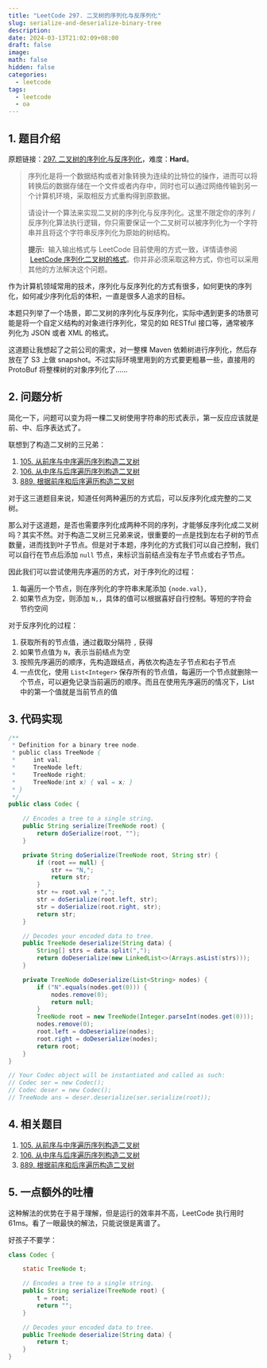 ```yaml
---
title: "LeetCode 297. 二叉树的序列化与反序列化"
slug: serialize-and-deserialize-binary-tree
description:
date: 2024-03-13T21:02:09+08:00
draft: false
image:
math: false
hidden: false
categories:
  - leetcode
tags:
  - leetcode
  - oa
---
```


## 1. 题目介绍

原题链接：[297. 二叉树的序列化与反序列化](https://leetcode.cn/problems/serialize-and-deserialize-binary-tree/)，难度：**Hard**。

> 序列化是将一个数据结构或者对象转换为连续的比特位的操作，进而可以将转换后的数据存储在一个文件或者内存中，同时也可以通过网络传输到另一个计算机环境，采取相反方式重构得到原数据。
>
> 请设计一个算法来实现二叉树的序列化与反序列化。这里不限定你的序列 / 反序列化算法执行逻辑，你只需要保证一个二叉树可以被序列化为一个字符串并且将这个字符串反序列化为原始的树结构。
>
> **提示:**  输入输出格式与 LeetCode 目前使用的方式一致，详情请参阅  [LeetCode 序列化二叉树的格式](https://support.leetcode.cn/hc/kb/article/1567641/)。你并非必须采取这种方式，你也可以采用其他的方法解决这个问题。

作为计算机领域常用的技术，序列化与反序列化的方式有很多，如何更快的序列化，如何减少序列化后的体积，一直是很多人追求的目标。

本题只列举了一个场景，即二叉树的序列化与反序列化，实际中遇到更多的场景可能是将一个自定义结构的对象进行序列化，常见的如 RESTful 接口等，通常被序列化为 JSON 或者 XML 的格式。

这道题让我想起了之前公司的需求，对一整棵 Maven 依赖树进行序列化，然后存放在了 S3 上做 snapshot。不过实际环境里用到的方式要更粗暴一些，直接用的 ProtoBuf 将整棵树的对象序列化了......

## 2. 问题分析

简化一下，问题可以变为将一棵二叉树使用字符串的形式表示，第一反应应该就是前、中、后序表达式了。

联想到了构造二叉树的三兄弟：

1. [105. 从前序与中序遍历序列构造二叉树](https://leetcode.cn/problems/construct-binary-tree-from-preorder-and-inorder-traversal/)
2. [106. 从中序与后序遍历序列构造二叉树](https://leetcode.cn/problems/construct-binary-tree-from-inorder-and-postorder-traversal/)
3. [889. 根据前序和后序遍历构造二叉树](https://leetcode.cn/problems/construct-binary-tree-from-preorder-and-postorder-traversal/)

对于这三道题目来说，知道任何两种遍历的方式后，可以反序列化成完整的二叉树。

那么对于这道题，是否也需要序列化成两种不同的序列，才能够反序列化成二叉树吗？其实不然。对于构造二叉树三兄弟来说，很重要的一点是找到左右子树的节点数量，进而找到叶子节点。但是对于本题，序列化的方式我们可以自己控制，我们可以自行在节点后添加 `null` 节点，来标识当前结点没有左子节点或右子节点。

因此我们可以尝试使用先序遍历的方式，对于序列化的过程：

1. 每遍历一个节点，则在序列化的字符串末尾添加 `{node.val},`
2. 如果节点为空，则添加 `N,`，具体的值可以根据喜好自行控制。等短的字符会节约空间

对于反序列化的过程：

1. 获取所有的节点值，通过截取分隔符 `,` 获得
2. 如果节点值为 `N`，表示当前结点为空
3. 按照先序遍历的顺序，先构造跟结点，再依次构造左子节点和右子节点
4. 一点优化，使用 `List<Integer>` 保存所有的节点值，每遍历一个节点就删除一个节点，可以避免记录当前遍历的顺序。而且在使用先序遍历的情况下，List 中的第一个值就是当前节点的值

## 3. 代码实现

```java file:Solution.java
/**
 * Definition for a binary tree node.
 * public class TreeNode {
 *     int val;
 *     TreeNode left;
 *     TreeNode right;
 *     TreeNode(int x) { val = x; }
 * }
 */
public class Codec {

    // Encodes a tree to a single string.
    public String serialize(TreeNode root) {
        return doSerialize(root, "");
    }

    private String doSerialize(TreeNode root, String str) {
        if (root == null) {
            str += "N,";
            return str;
        }
        str += root.val + ",";
        str = doSerialize(root.left, str);
        str = doSerialize(root.right, str);
        return str;
    }

    // Decodes your encoded data to tree.
    public TreeNode deserialize(String data) {
        String[] strs = data.split(",");
        return doDeserialize(new LinkedList<>(Arrays.asList(strs)));
    }

    private TreeNode doDeserialize(List<String> nodes) {
        if ("N".equals(nodes.get(0))) {
            nodes.remove(0);
            return null;
        }
        TreeNode root = new TreeNode(Integer.parseInt(nodes.get(0)));
        nodes.remove(0);
        root.left = doDeserialize(nodes);
        root.right = doDeserialize(nodes);
        return root;
    }
}

// Your Codec object will be instantiated and called as such:
// Codec ser = new Codec();
// Codec deser = new Codec();
// TreeNode ans = deser.deserialize(ser.serialize(root));
```

## 4. 相关题目

1. [105. 从前序与中序遍历序列构造二叉树](https://leetcode.cn/problems/construct-binary-tree-from-preorder-and-inorder-traversal/)
2. [106. 从中序与后序遍历序列构造二叉树](https://leetcode.cn/problems/construct-binary-tree-from-inorder-and-postorder-traversal/)
3. [889. 根据前序和后序遍历构造二叉树](https://leetcode.cn/problems/construct-binary-tree-from-preorder-and-postorder-traversal/)

## 5. 一点额外的吐槽

这种解法的优势在于易于理解，但是运行的效率并不高，LeetCode 执行用时 61ms。看了一眼最快的解法，只能说很是离谱了。

好孩子不要学：

```java
class Codec {

    static TreeNode t;

    // Encodes a tree to a single string.
    public String serialize(TreeNode root) {
        t = root;
        return "";
    }

    // Decodes your encoded data to tree.
    public TreeNode deserialize(String data) {
        return t;
    }
}
```
